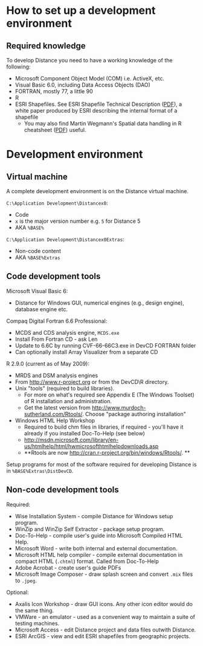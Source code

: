 
How to set up a development environment
=======================================

Required knowledge
------------------

To develop Distance you need to have a working knowledge of the following:

* Microsoft Component Object Model (COM) i.e. ActiveX, etc.
* Visual Basic 6.0, including Data Access Objects (DAO)
* FORTRAN, mostly 77, a little 90
* R
* ESRI Shapefiles. See ESRI Shapefile Technical Description ([PDF](http://distancesampling.org/downloads/shapefile.pdf)), a white paper produced by ESRI describing the internal format of a shapefile
  - You may also find  Martin Wegmann's Spatial data handling in R cheatsheet ([PDF](https://github.com/wegmann/RSdocs/blob/master/Cheatsheet/AniMove_refcard.pdf?raw=true)) useful.

Development environment
=======================

Virtual machine
---------------

A complete development environment is on the Distance virtual machine.

`C:\Application Development\Distancex0`:

* Code
* `x` is the major version number e.g. `5` for Distance 5
* AKA `%BASE%`

`C:\Application Development\Distancex0Extras`:

* Non-code content
* AKA `%BASE%Extras`

Code development tools
----------------------

Microsoft Visual Basic 6:

* Distance for Windows GUI, numerical engines (e.g., design engine), database engine etc.

Compaq Digital Fortran 6.6 Professional:

* MCDS and CDS analysis engine, `MCDS.exe`
* Install From Fortran CD - ask Len
* Update to 6.6C by running CVF-66-66C3.exe in DevCD FORTRAN folder
* Can optionally install Array Visualizer from a separate CD

R 2.9.0 (current as of May 2009):

* MRDS and DSM analysis engines
* From http://www.r-project.org or from the DevCD\R directory.
* Unix "tools" (required to build libraries). 
  - For more on what's required see Appendix E (The Windows Toolset) of R installation and administration.
  - Get the latest version from http://www.murdoch-sutherland.com/Rtools/. Choose "package authoring installation"
* Windows HTML Help Workshop
  - Required to build chm files in libraries, if required - you'll have it already if you installed Doc-To-Help (see below)
  - http://msdn.microsoft.com/library/en-us/htmlhelp/html/hwmicrosofthtmlhelpdownloads.asp
  - **Rtools are now http://cran.r-project.org/bin/windows/Rtools/. **

Setup programs for most of the software required for developing Distance is in `%BASE%Extras\DistDevCD`.

Non-code development tools
--------------------------

Required:

* Wise Installation System - compile Distance for Windows setup program.
* WinZip and WinZip Self Extractor - package setup program.
* Doc-To-Help - compile user's guide into Microsoft Compiled HTML Help.
* Microsoft Word - write both internal and external documentation.
* Microsoft HTML help compiler - compile external documentation in compact HTML (`.chtml`) format. Called from Doc-To-Help
* Adobe Acrobat - create user's guide PDFs
* Microsoft Image Composer - draw splash screen and convert `.mix` files to `.jpeg`.

Optional:

* Axalis Icon Workshop - draw  GUI icons. Any other icon editor would do the same thing.
* VMWare - an emulator - used as a convenient way to maintain a suite of testing machines.
* Microsoft Access - edit Distance project and data files outwith Distance.
* ESRI ArcGIS - view and edit ESRI shapefiles from geographic projects.
